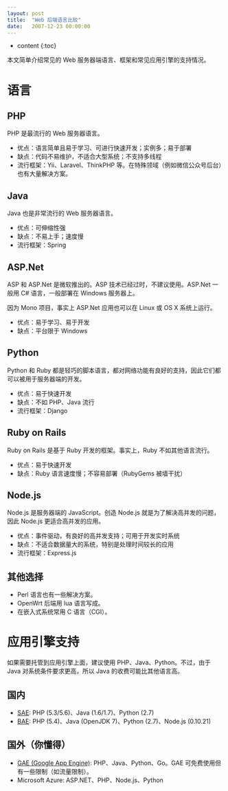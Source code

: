 ```yaml
---
layout: post
title:  "Web 后端语言比较"
date:   2007-12-23 00:00:00
---
```

* content
{:toc}

本文简单介绍常见的 Web 服务器端语言、框架和常见应用引擎的支持情况。

# 语言

## PHP

PHP 是最流行的 Web 服务器语言。

* 优点：语言简单且易于学习、可进行快速开发；实例多；易于部署
* 缺点：代码不易维护，不适合大型系统；不支持多线程
* 流行框架：Yii、Laravel、ThinkPHP 等。在特殊领域（例如微信公众号后台）也有大量解决方案。

## Java

Java 也是非常流行的 Web 服务器语言。

* 优点：可伸缩性强
* 缺点：不易上手；速度慢
* 流行框架：Spring

## ASP.Net

ASP 和 ASP.Net 是微软推出的。ASP 技术已经过时，不建议使用。ASP.Net 一般用 C# 语言，一般部署在 Windows 服务器上。

因为 Mono 项目，事实上 ASP.Net 应用也可以在 Linux 或 OS X 系统上运行。

* 优点：易于学习、易于开发
* 缺点：平台限于 Windows

## Python

Python 和 Ruby 都是轻巧的脚本语言，都对网络功能有良好的支持，因此它们都可以被用于服务器端的开发。

* 优点：易于快速开发
* 缺点：不如 PHP、Java 流行
* 流行框架：Django

## Ruby on Rails

Ruby on Rails 是基于 Ruby 开发的框架。事实上，Ruby 不如其他语言流行。

* 优点：易于快速开发
* 缺点：Ruby 语言速度慢；不容易部署（RubyGems 被墙干扰）

## Node.js

Node.js 是服务器端的 JavaScript。创造 Node.js 就是为了解决高并发的问题，因此 Node.js 更适合高并发的应用。

* 优点：事件驱动，有良好的高并发支持；可用于开发实时系统
* 缺点：不适合数据量大的系统，特别是处理时间较长的应用
* 流行框架：Express.js

## 其他选择

* Perl 语言也有一些解决方案。
* OpenWrt 后端用 lua 语言写成。
* 在嵌入式系统常用 C 语言（CGI）。

# 应用引擎支持

如果需要托管到应用引擎上面，建议使用 PHP、Java、Python。不过，由于 Java 对系统条件要求更高，所以 Java 的收费可能比其他语言高。

## 国内

* [SAE](http://sae.sina.com.cn): PHP (5.3/5.6)、Java (1.6/1.7)、Python (2.7)
* [BAE](http://bce.baidu.com/product/bae.html): PHP (5.4)、Java (OpenJDK 7)、Python (2.7)、Node.js (0.10.21)

## 国外（你懂得）

* [GAE (Google App Engine)](https://appengine.google.com): PHP、Java、Python、Go。GAE 可免费使用但有一些限制（如流量限制）。
* Microsoft Azure: ASP.NET、PHP、Node.js、Python
